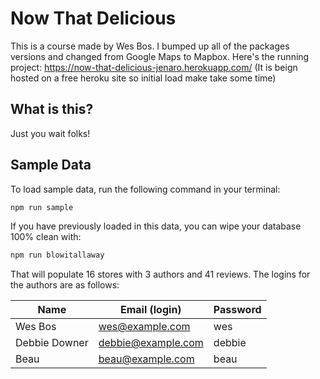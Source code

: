 # Now That Delicious

This is a course made by Wes Bos. I bumped up all of the packages versions and changed from Google Maps to Mapbox.
Here's the running project: https://now-that-delicious-jenaro.herokuapp.com/  (It is beign hosted on a free heroku site so initial load make take some time)

## What is this?

Just you wait folks!

## Sample Data

To load sample data, run the following command in your terminal:

```bash
npm run sample
```

If you have previously loaded in this data, you can wipe your database 100% clean with:

```bash
npm run blowitallaway
```

That will populate 16 stores with 3 authors and 41 reviews. The logins for the authors are as follows:

|Name|Email (login)|Password|
|---|---|---|
|Wes Bos|wes@example.com|wes|
|Debbie Downer|debbie@example.com|debbie|
|Beau|beau@example.com|beau|


